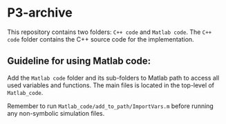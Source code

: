 # P3-archive
This repository contains two folders: `C++ code` and `Matlab code`. The `C++ code` folder contains the C++ source code for the implementation.

## Guideline for using Matlab code:
Add the `Matlab code` folder and its sub-folders to Matlab path to access all used variables and functions. The main files is located in the top-level of `Matlab_code`.

Remember to run `Matlab_code/add_to_path/ImportVars.m` before running any non-symbolic simulation files.
